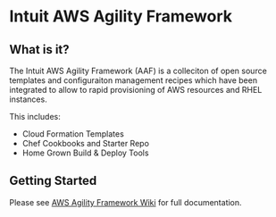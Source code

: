 Intuit AWS Agility Framework
============================

What is it?
-----------

The Intuit AWS Agility Framework (AAF) is a colleciton of open source templates and configuraiton management recipes which have been integrated to allow to rapid provisioning of AWS resources and RHEL instances.

This includes:

* Cloud Formation Templates
* Chef Cookbooks and Starter Repo
* Home Grown Build & Deploy Tools

Getting Started
---------------

Please see [AWS Agility Framework Wiki](https://github.com/live-community/aws-agility-framework/wiki) for full documentation.
